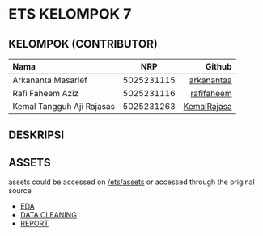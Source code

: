 # ETS KELOMPOK 7

## KELOMPOK (CONTRIBUTOR)
| Nama   | NRP | Github  |
| :----- | :--: | -----: |
| Arkananta Masarief   |  5025231115  | [arkanantaa](https://github.com/arkanantaa) |
| Rafi Faheem Aziz    | 5025231116   | [rafifaheem](https://github.com/rafifaheem) |
| Kemal Tangguh Aji Rajasas   | 5025231263   | [KemalRajasa](https://github.com/KemalRajasa/) |

## DESKRIPSI

## ASSETS

assets could be accessed on [/ets/assets](https://github.com/KemalRajasa/rsbp/edit/main/ets/assets/) or accessed through the original source

- [EDA](https://colab.research.google.com/drive/1HepKDgcgY5FXU2z_nN6HvitXbi321W05#scrollTo=KGCM7n3zljEg)
- [DATA CLEANING](https://colab.research.google.com/drive/10nEE_STtMoz9hd4PY9XP34F73UTA4IOz?usp=sharing#scrollTo=xuz9lZw8Ehet)
- [REPORT](https://docs.google.com/document/d/17URf0DZKvlZRz3sPePzN6wx6s9_kwxE_63-9i1PRwME/edit?tab=t.0)

